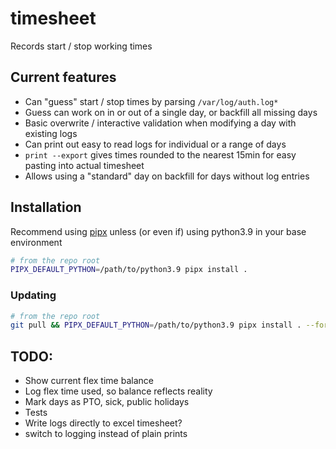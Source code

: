 # timesheet

Records start / stop working times

## Current features

- Can "guess" start / stop times by parsing `/var/log/auth.log*`
- Guess can work on in or out of a single day, or backfill all missing days
- Basic overwrite / interactive validation when modifying a day with existing logs
- Can print out easy to read logs for individual or a range of days
- `print --export` gives times rounded to the nearest 15min for easy pasting into actual timesheet
- Allows using a "standard" day on backfill for days without log entries

## Installation

Recommend using [pipx](https://pipxproject.github.io/pipx/) unless (or even if) using python3.9 in your base environment

```bash
# from the repo root
PIPX_DEFAULT_PYTHON=/path/to/python3.9 pipx install .
```

### Updating

```bash
# from the repo root
git pull && PIPX_DEFAULT_PYTHON=/path/to/python3.9 pipx install . --force
```

## TODO:

- Show current flex time balance
- Log flex time used, so balance reflects reality
- Mark days as PTO, sick, public holidays
- Tests
- Write logs directly to excel timesheet?
- switch to logging instead of plain prints
